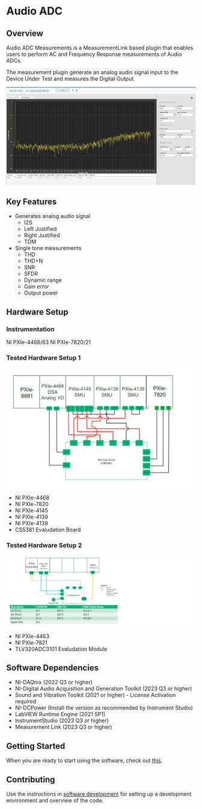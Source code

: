 # Audio ADC

## Overview

Audio ADC Measurements is a MeasurementLink based plugin that enables users to perform AC and Frequency Response measurements of Audio ADCs.

The measurement plugin generate an analog audio signal input to the Device Under Test and measures the Digital Output.

![image](res/audio-adc-plugin.png)


## Key Features

 - Generates analog audio signal
   - I2S
   - Left Justified
   - Right Justified
   - TDM
 - Single tone measurements
   - THD
   - THD+N
   - SNR
   - SFDR
   - Dynamic range
   - Gain error
   - Output power


## Hardware Setup

### Instrumentation
NI PXIe-4468/63
NI PXIe-7820/21

### Tested Hardware Setup 1
![Hardware setup](res/hardware-setup-for-CDB5381.png)

- NI PXIe-4468
- NI PXIe-7820
- NI PXIe-4145
- NI PXIe-4139
- NI PXIe-4139
- CS5381 Evaludation Board

### Tested Hardware Setup 2
![Hardware setup](res/hardware-setup-for-TLV320ADC3101-K.png)

- NI PXIe-4463
- NI PXIe-7821
- TLV320ADC3101 Evaludation Module

## Software Dependencies
- NI-DAQmx (2022 Q3 or higher)
- NI-Digital Audio Acquisition and Generation Toolkit (2023 Q3 or higher)
- Sound and Vibration Toolkit (2021 or higher) - License Activation required
- NI-DCPower (Install the version as recommended by Instrument Studio)
- LabVIEW Runtime Engine (2021 SP1)
- InstrumentStudio (2023 Q3 or higher)
- Measurement Link (2023 Q3 or higher)


## Getting Started
When you are ready to start using the software, check out [this](docs/help.md).

## Contributing
Use the instructions in [software development](docs/software-development.md) for setting up a development environment and overview of the code.






